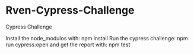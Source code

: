 # Rven-Cypress-Challenge
Cypress Challenge

Install the node_modulos with: npm install 
Run the cypress challenge: npm run cypress:open
and get the report with: npm test
